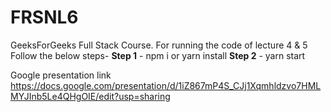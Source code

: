# FRSNL6
GeeksForGeeks Full Stack Course.
For running the code of lecture 4 & 5
Follow the below steps-
**Step 1** - npm i or yarn install
**Step 2** - yarn start


Google presentation link
https://docs.google.com/presentation/d/1iZ867mP4S_CJj1Xqmhldzvo7HMLMYJInb5Le4QHgOIE/edit?usp=sharing
